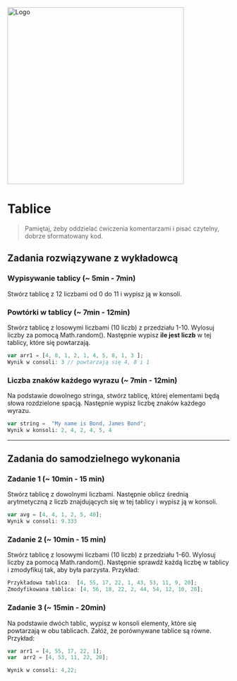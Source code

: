 <img alt="Logo" src="http://coderslab.pl/svg/logo-coderslab.svg" width="400">

#  Tablice

> Pamiętaj, żeby oddzielać ćwiczenia komentarzami i pisać czytelny, dobrze sformatowany kod.

## Zadania rozwiązywane z wykładowcą

### Wypisywanie tablicy (~ 5min - 7min)

Stwórz tablicę z 12 liczbami od 0 do 11 i wypisz ją w konsoli.

### Powtórki w tablicy (~ 7min - 12min)

Stwórz tablicę z losowymi liczbami (10 liczb) z przedziału 1-10. Wylosuj liczby za pomocą Math.random(). Następnie wypisz **ile jest liczb** w tej tablicy, które się powtarzają.

```JavaScript
var arr1 = [4, 8, 1, 2, 1, 4, 5, 8, 1, 3 ];
Wynik w consoli: 3 // powtarzają się 4, 8 i 1
```

### Liczba znaków każdego wyrazu (~ 7min - 12min)
Na podstawie dowolnego stringa, stwórz tablicę, której elementami będą słowa rozdzielone spacją. Następnie wypisz liczbę znaków każdego wyrazu.

```JavaScript
var string =  "My name is Bond, James Bond";
Wynik w konsoli: 2, 4, 2, 4, 5, 4
```

-------------------------------------------------------------------------------

## Zadania do samodzielnego wykonania

### Zadanie 1 (~ 10min - 15 min)
Stwórz tablicę z dowolnymi liczbami. Następnie oblicz średnią arytmetyczną z liczb znajdujących się w tej tablicy i wypisz ją w konsoli.

```JavaScript
var avg = [4, 4, 1, 2, 5, 40];
Wynik w consoli: 9.333
```

### Zadanie 2 (~ 10min - 15 min)

Stwórz tablicę z losowymi liczbami (10 liczb) z przedziału 1-60. Wylosuj liczby za pomocą Math.random(). Następnie sprawdź każdą liczbę w tablicy i zmodyfikuj tak, aby była parzysta. Przykład:

```JavaScript
Przykładowa tablica:  [4, 55, 17, 22, 1, 43, 53, 11, 9, 20];
Zmodyfikowana tablica: [4, 56, 18, 22, 2, 44, 54, 12, 10, 20];
```

### Zadanie 3 (~ 15min - 20min)

Na podstawie dwóch  tablic, wypisz w konsoli elementy, które się powtarzają w obu tablicach.
Załóż, że porównywane tablice są równe.
Przykład:

 ```JavaScript
 var arr1 = [4, 55, 17, 22, 1];
var  arr2 = [4, 53, 11, 22, 20];

Wynik w consoli: 4,22;
```
